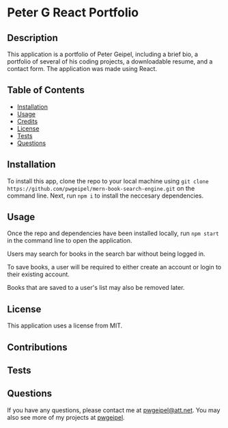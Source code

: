 # Peter G React Portfolio

## Description

This application is a portfolio of Peter Geipel, including a brief bio, a portfolio of several of his coding projects, a downloadable resume, and a contact form.  The application was made using React.

## Table of Contents

* [Installation](#installation)
* [Usage](#usage)
* [Credits](#credits)
* [License](#license)
* [Tests](#tests)
* [Questions](#questions)

## Installation

To install this app, clone the repo to your local machine using `git clone https://github.com/pwgeipel/mern-book-search-engine.git` on the command line.  Next, run `npm i` to install the neccesary dependencies.

## Usage

Once the repo and dependencies have been installed locally, run `npm start` in the command line to open the application.

Users may search for books in the search bar without being logged in.

To save books, a user will be required to either create an account or login to their existing account.

Books that are saved to a user's list may also be removed later.

## License

This application uses a license from MIT.

## Contributions

## Tests

## Questions

If you have any questions, please contact me at pwgeipel@att.net.  You may also see more of my projects at [pwgeipel](https://github.com/pwgeipel/).